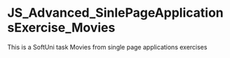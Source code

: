 # JS_Advanced_SinlePageApplicationsExercise_Movies
 This is a SoftUni task Movies from single page applications exercises
